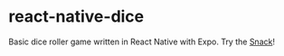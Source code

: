 # react-native-dice
Basic dice roller game written in React Native with Expo.
Try the [Snack](https://snack.expo.io/@beevatsyu/dice-roller)!
